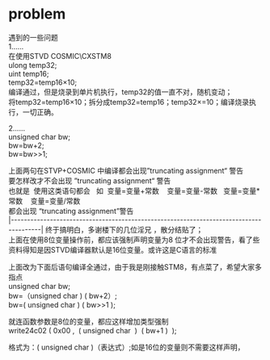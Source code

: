 # problem
遇到的一些问题  
1......  
在使用STVD COSMIC\CXSTM8  
ulong temp32;  
uint temp16;  
temp32=temp16×10;  
编译通过，但是烧录到单片机执行，temp32的值一直不对，随机变动；  
将temp32=temp16×10；拆分成temp32=temp16；temp32×=10；编译烧录执行，一切正确。  

2......  
unsigned char bw;  
bw=bw+2;  
bw=bw>>1;  
  
上面两句在STVP+COSMIC 中编译都会出现”truncating assignment“ 警告  
要怎样改才不会出现 ”truncating assignment“ 警告  
也就是  使用这类语句都会   如  变量=变量+常数    变量=变量-常数   变量=变量\*常数    变量=变量/常数   
都会出现 “truncating assignment”警告   
|---------------------------------------------------------------------------------------|
终于搞明白，多谢楼下的几位淫兄 ，散分结贴了；  
上面在使用8位变量操作前，都应该强制声明变量为8 位才不会出现警告，看了些资料得知是因STVD编译器默认是16位变量。或许这是C语言的标准  
  
上面改为下面后语句编译全通过，由于我是刚接触STM8，有点菜了，希望大家多指点  
unsigned char bw;  
bw=（unsigned char ) ( bw+2）;  
bw=( unsigned char ) ( bw>>1 );  
  
就连函数参数是8位的变量，都应这样增加类型强制  
write24c02 ( 0x00 ,  ( unsigned char  )  ( bw+1 )  );  
  
格式为：( unsigned char )（表达式）;如是16位的变量则不需要这样声明，   
